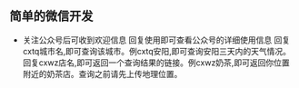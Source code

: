 ## 简单的微信开发
* 关注公众号后可收到欢迎信息
  回复使用即可查看公众号的详细使用信息
  回复cxtq城市名,即可查询该城市。例cxtq安阳,即可查询安阳三天内的天气情况。
  回复cxwz店名,即可返回一个查询结果的链接。例cxwz奶茶,即可返回你位置附近的奶茶店。查询之前请先上传地理位置。
